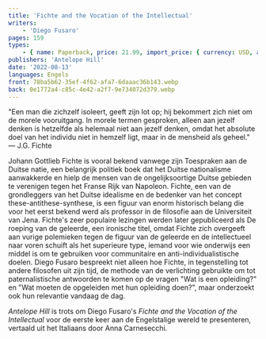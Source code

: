 ```yaml
---
title: 'Fichte and the Vocation of the Intellectual'
writers:
    - 'Diego Fusaro'
pages: 159
types:
    - { name: Paperback, price: 21.99, import_price: { currency: USD, amount: 15.91 }, isbn: 978-1-956887-38-9 }
publishers: 'Antelope Hill'
date: '2022-08-13'
languages: Engels
front: 78ba5b62-35ef-4f62-afa7-6daaac36b143.webp
back: 0e1772a4-c85c-4e42-a2f7-9e734072d379.webp
---
```


"Een man die zichzelf isoleert, geeft zijn lot op; hij bekommert zich niet om de morele vooruitgang. In morele termen gesproken, alleen aan jezelf denken is hetzelfde als helemaal niet aan jezelf denken, omdat het absolute doel van het individu niet in hemzelf ligt, maar in de mensheid als geheel." — J.G. Fichte
 
Johann Gottlieb Fichte is vooral bekend vanwege zijn Toespraken aan de Duitse natie, een belangrijk politiek boek dat het Duitse nationalisme aanwakkerde en hielp de mensen van de ongelijksoortige Duitse gebieden te verenigen tegen het Franse Rijk van Napoleon. Fichte, een van de grondleggers van het Duitse idealisme en de bedenker van het concept these-antithese-synthese, is een figuur van enorm historisch belang die voor het eerst bekend werd als professor in de filosofie aan de Universiteit van Jena.
Fichte's zeer populaire lezingen werden later gepubliceerd als De roeping van de geleerde, een ironische titel, omdat Fichte zich overgeeft aan vurige polemieken tegen de figuur van de geleerde en de intellectueel naar voren schuift als het superieure type, iemand voor wie onderwijs een middel is om te gebruiken voor communitaire en anti-individualistische doelen. Diego Fusaro bespreekt niet alleen hoe Fichte, in tegenstelling tot andere filosofen uit zijn tijd, de methode van de verlichting gebruikte om tot paternalistische antwoorden te komen op de vragen "Wat is een opleiding?" en "Wat moeten de opgeleiden met hun opleiding doen?", maar onderzoekt ook hun relevantie vandaag de dag.

*Antelope Hill* is trots om Diego Fusaro's *Fichte and the Vocation of the Intellectual* voor de eerste keer aan de Engelstalige wereld te presenteren, vertaald uit het Italiaans door Anna Carnesecchi.
